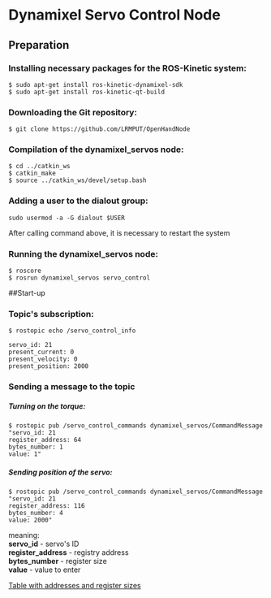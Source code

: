 # Dynamixel Servo Control Node

## Preparation

### Installing necessary packages for the ROS-Kinetic system:
```
$ sudo apt-get install ros-kinetic-dynamixel-sdk
$ sudo apt-get install ros-kinetic-qt-build
```

### Downloading the Git repository:

```
$ git clone https://github.com/LRMPUT/OpenHandNode
```

### Compilation of the dynamixel_servos node:

```
$ cd ../catkin_ws
$ catkin_make
$ source ../catkin_ws/devel/setup.bash
```

### Adding a user to the dialout group:

```
sudo usermod -a -G dialout $USER
```
After calling command above, it is necessary to restart the system

### Running the dynamixel_servos node:

```
$ roscore
$ rosrun dynamixel_servos servo_control 
```

##Start-up
### Topic's subscription:

```
$ rostopic echo /servo_control_info 

servo_id: 21
present_current: 0
present_velocity: 0
present_position: 2000

```

### Sending a message to the topic

##### Turning on the torque:
```
$ rostopic pub /servo_control_commands dynamixel_servos/CommandMessage "servo_id: 21
register_address: 64
bytes_number: 1
value: 1" 
```
##### Sending position of the servo:
```
$ rostopic pub /servo_control_commands dynamixel_servos/CommandMessage "servo_id: 21
register_address: 116
bytes_number: 4
value: 2000" 
```
meaning:  
**servo_id** - servo's ID  
**register_address** - registry address  
**bytes_number** - register size  
**value** - value to enter

[Table with addresses and register sizes](http://support.robotis.com/en/product/actuator/dynamixel_x/xm_series/xm430-w210.htm#bookmark23) 

